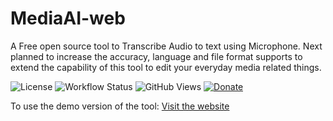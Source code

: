 # MediaAI-web
A Free open source tool to Transcribe Audio to text using Microphone. Next planned to increase the accuracy, language and file format supports to extend the capability of this tool to edit your everyday media related things.

![License](https://img.shields.io/github/license/saad-naseer/MediaAI-web)
![Workflow Status](https://github.com/saad-naseer/MediaAI-web/actions/workflows/static.yml/badge.svg)
![GitHub Views](https://komarev.com/ghpvc/?username=saad-naseer&repo=MediaAI-web&color=blue)
[![Donate](https://img.shields.io/badge/Donate-PayPal-green.svg)](https://paypal.me/saadrocky?country.x=DE&locale.x=en_US)

To use the demo version of the tool:
[Visit the website](https://mediaai.netlify.app/)
